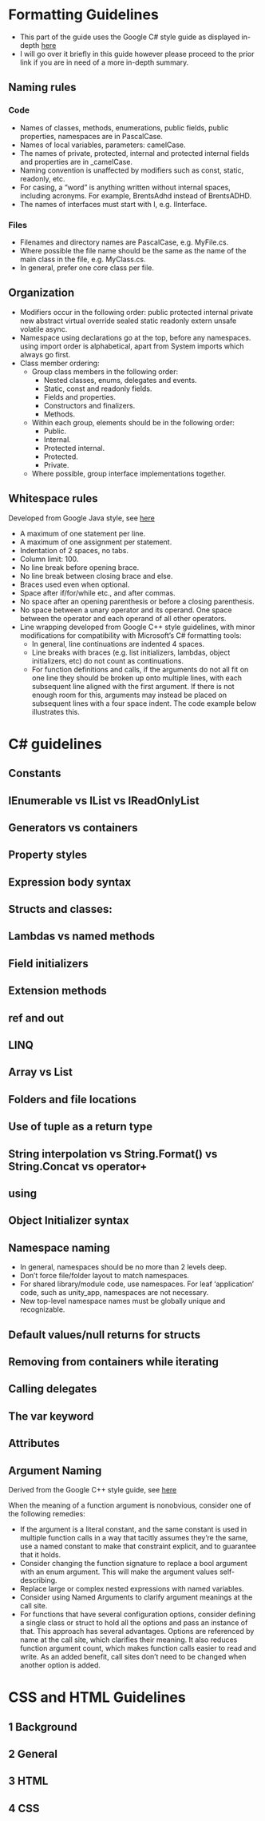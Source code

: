 # Formatting Guidelines
* This part of the guide uses the Google C# style guide as displayed in-depth [here](https://google.github.io/styleguide/csharp-style.html)
* I will go over it briefly in this guide however please proceed to the prior link if you are in need of a more in-depth summary.
## Naming rules

### Code
* Names of classes, methods, enumerations, public fields, public properties, namespaces are in PascalCase.
* Names of local variables, parameters: camelCase.
* The names of private, protected, internal and protected internal fields and properties are in _camelCase.
* Naming convention is unaffected by modifiers such as const, static, readonly, etc.
* For casing, a “word” is anything written without internal spaces, including acronyms. For example, BrentsAdhd instead of BrentsADHD.
* The names of interfaces must start with I, e.g. IInterface.
  
### Files
* Filenames and directory names are PascalCase, e.g. MyFile.cs.
* Where possible the file name should be the same as the name of the main class in the file, e.g. MyClass.cs.
* In general, prefer one core class per file.

## Organization
* Modifiers occur in the following order: public protected internal private new abstract virtual override sealed static readonly extern unsafe volatile async.
* Namespace using declarations go at the top, before any namespaces. using import order is alphabetical, apart from System imports which always go first.
* Class member ordering:
  * Group class members in the following order:
    * Nested classes, enums, delegates and events.
    * Static, const and readonly fields.
    * Fields and properties.
    * Constructors and finalizers.
    * Methods.
  * Within each group, elements should be in the following order:
    * Public.
    * Internal.
    * Protected internal.
    * Protected.
    * Private.
  * Where possible, group interface implementations together.

## Whitespace rules
Developed from Google Java style, see [here](https://google.github.io/styleguide/javaguide.html)
* A maximum of one statement per line.
* A maximum of one assignment per statement.
* Indentation of 2 spaces, no tabs.
* Column limit: 100.
* No line break before opening brace.
* No line break between closing brace and else.
* Braces used even when optional.
* Space after if/for/while etc., and after commas.
* No space after an opening parenthesis or before a closing parenthesis.
* No space between a unary operator and its operand. One space between the operator and each operand of all other operators.
* Line wrapping developed from Google C++ style guidelines, with minor modifications for compatibility with Microsoft’s C# formatting tools:
  * In general, line continuations are indented 4 spaces.
  * Line breaks with braces (e.g. list initializers, lambdas, object initializers, etc) do not count as continuations.
  * For function definitions and calls, if the arguments do not all fit on one line they should be broken up onto multiple lines, with each subsequent line aligned with the first argument. If there is not enough room for this, arguments may instead be placed on subsequent lines with a four space indent. The code example below illustrates this.
# C# guidelines
## Constants
## IEnumerable vs IList vs IReadOnlyList
## Generators vs containers
## Property styles
## Expression body syntax
## Structs and classes:
## Lambdas vs named methods
## Field initializers
## Extension methods
## ref and out
## LINQ
## Array vs List
## Folders and file locations
## Use of tuple as a return type
## String interpolation vs String.Format() vs String.Concat vs operator+
## using
## Object Initializer syntax
## Namespace naming
* In general, namespaces should be no more than 2 levels deep.
* Don’t force file/folder layout to match namespaces.
* For shared library/module code, use namespaces. For leaf ‘application’ code, such as unity_app, namespaces are not necessary.
* New top-level namespace names must be globally unique and recognizable.
## Default values/null returns for structs
## Removing from containers while iterating
## Calling delegates
## The var keyword
## Attributes
## Argument Naming
Derived from the Google C++ style guide, see [here](https://google.github.io/styleguide/cppguide.html)

When the meaning of a function argument is nonobvious, consider one of the following remedies:

* If the argument is a literal constant, and the same constant is used in multiple function calls in a way that tacitly assumes they’re the same, use a named constant to make that constraint explicit, and to guarantee that it holds.
* Consider changing the function signature to replace a bool argument with an enum argument. This will make the argument values self-describing.
* Replace large or complex nested expressions with named variables.
* Consider using Named Arguments to clarify argument meanings at the call site.
* For functions that have several configuration options, consider defining a single class or struct to hold all the options and pass an instance of that. This approach has several advantages. Options are referenced by name at the call site, which clarifies their meaning. It also reduces function argument count, which makes function calls easier to read and write. As an added benefit, call sites don’t need to be changed when another option is added.
# CSS and HTML Guidelines
## 1 Background
## 2 General
## 3 HTML
## 4 CSS
